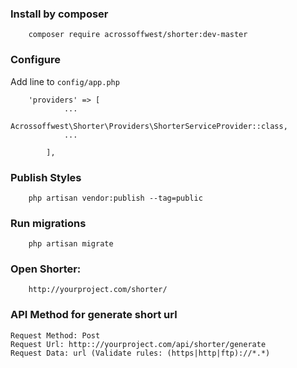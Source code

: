 ### Install by composer

        composer require acrossoffwest/shorter:dev-master
        
### Configure

Add line to `config/app.php` 

        'providers' => [
                ...
                Acrossoffwest\Shorter\Providers\ShorterServiceProvider::class,
                ...
        
            ],
            
### Publish Styles

        php artisan vendor:publish --tag=public
        
### Run migrations

        php artisan migrate
        
### Open Shorter:

        http://yourproject.com/shorter/
        
### API Method for generate short url

    Request Method: Post
    Request Url: http:://yourproject.com/api/shorter/generate
    Request Data: url (Validate rules: (https|http|ftp)://*.*)
    